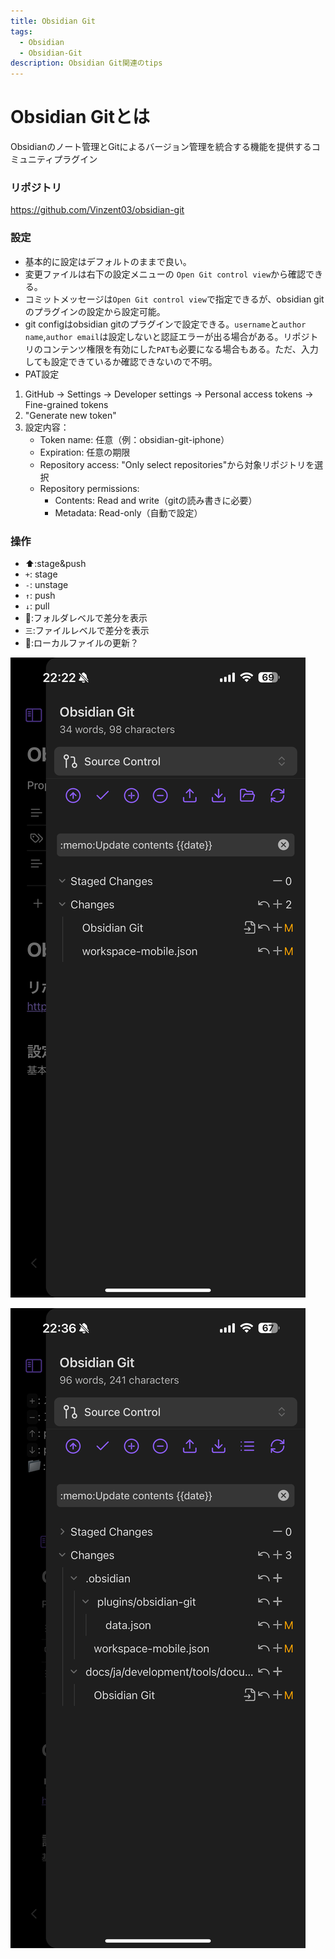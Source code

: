 ```yaml
---
title: Obsidian Git
tags:
  - Obsidian
  - Obsidian-Git
description: Obsidian Git関連のtips
---
```

# Obsidian Gitとは

Obsidianのノート管理とGitによるバージョン管理を統合する機能を提供するコミュニティプラグイン

### リポジトリ

https://github.com/Vinzent03/obsidian-git

### 設定

- 基本的に設定はデフォルトのままで良い。
- 変更ファイルは右下の設定メニューの
`Open Git control view`から確認できる。
- コミットメッセージは`Open Git control view`で指定できるが、obsidian gitのプラグインの設定から設定可能。
- git configはobsidian gitのプラグインで設定できる。`username`と`author name`,`author email`は設定しないと認証エラーが出る場合がある。リポジトリのコンテンツ権限を有効にした`PAT`も必要になる場合もある。ただ、入力しても設定できているか確認できないので不明。
- PAT設定
1. GitHub → Settings → Developer settings → Personal access tokens → Fine-grained tokens
2. "Generate new token"
3. 設定内容：
   - Token name: 任意（例：obsidian-git-iphone）
   - Expiration: 任意の期限
   - Repository access: "Only select repositories"から対象リポジトリを選択
   - Repository permissions:
     - Contents: Read and write（gitの読み書きに必要）
     - Metadata: Read-only（自動で設定）

### 操作

- ⬆️:stage&push
- `+`: stage
- `-`: unstage
- `↑`: push
- `↓`: pull
- 📁:フォルダレベルで差分を表示
- `三`:ファイルレベルで差分を表示
- 🔄:ローカルファイルの更新？

![IMG_5304.png](./images/IMG_5304.png)

![IMG_5306.png](./images/IMG_5306.png)
